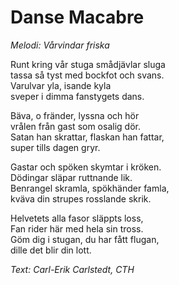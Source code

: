 # Danse Macabre
*Melodi: Vårvindar friska*

Runt kring vår stuga smådjävlar sluga  
tassa så tyst med bockfot och svans.  
Varulvar yla, isande kyla  
sveper i dimma fanstygets dans.  

Bäva, o fränder, lyssna och hör  
vrålen från gast som osalig dör.  
Satan han skrattar, flaskan han fattar,  
super tills dagen gryr.  

Gastar och spöken skymtar i kröken.  
Dödingar släpar ruttnande lik.  
Benrangel skramla, spökhänder famla,  
kväva din strupes rosslande skrik.  

Helvetets alla fasor släppts loss,  
Fan rider här med hela sin tross.  
Göm dig i stugan, du har fått flugan,  
dille det blir din lott.  

*Text: Carl-Erik Carlstedt, CTH*